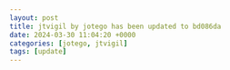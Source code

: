 ```yaml
---
layout: post
title: jtvigil by jotego has been updated to bd086da
date: 2024-03-30 11:04:20 +0000
categories: [jotego, jtvigil]
tags: [update]
---
```


